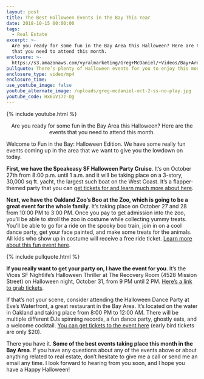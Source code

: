 ```yaml
---
layout: post
title: The Best Halloween Events in the Bay This Year
date: 2018-10-15 00:00:00
tags:
  - Real Estate
excerpt: >-
  Are you ready for some fun in the Bay Area this Halloween? Here are the events
  that you need to attend this month.
enclosure: >-
  https://s3.amazonaws.com/vyralmarketing/Greg+McDaniel/+Videos/Bay+Area+Real+Estate+Agent+-+The+Best+Halloween+Events+in+the+Bay+This+Year.mp4
pullquote: There’s plenty of Halloween events for you to enjoy this month.
enclosure_type: video/mp4
enclosure_time:
use_youtube_image: false
youtube_alternate_image: /uploads/greg-mcdaniel-oct-2-ss-no-play.jpg
youtube_code: Hx6uV17z-Dg
---
```


{% include youtube.html %}

<center>Are you ready for some fun in the Bay Area this Halloween? Here are the events that you need to attend this month.</center>

Welcome to Fun in the Bay: Halloween Edition. We have some really fun events coming up in the area that we want to give you the lowdown on today.

**First, we have the Speakeasy SF Halloween Party Cruise**. It’s on October 27th from 8:00 p.m. until 1 a.m. and it will be taking place on a 3-story, 30,000 sq ft. yacht, the largest such boat on the West Coast. It’s a flapper-themed party that you can [get tickets for and learn much more about here](https://www.eventbrite.com/e/speakeasy-sf-halloween-party-cruise-tickets-49208382597?aff=ebdssbdestsearch).

**Next, we have the Oakland Zoo’s Boo at the Zoo, which is going to be a great event for the whole family**. It’s taking place on October 27 and 28 from 10:00 PM to 3:00 PM. Once you pay to get admission into the zoo, you’ll be able to stroll the zoo in costume while collecting yummy treats. You’ll be able to go for a ride on the spooky boo train, join in on a cool dance party, get your face painted, and make some treats for the animals. All kids who show up in costume will receive a free ride ticket. [Learn more about this fun event here](http://www.oaklandzoo.org/programs-and-events/boo-at-the-zoo).

{% include pullquote.html %}

**If you really want to get your party on, I have the event for you**. It’s the Vices SF Nightlife’s Halloween Thriller at The Recovery Room (4528 Mission Street) on Halloween night, October 31, from 9 PM until 2 PM. [Here’s a link to grab tickets](https://www.eventbrite.com/e/halloween-thriller-tickets-50682360304?aff=ebdssbdestsearch).

If that’s not your scene, consider attending the Halloween Dance Party at Eve’s Waterfront, a great restaurant in the Bay Area. It’s located on the water in Oakland and taking place from 8:00 PM to 12:00 AM. There will be multiple different DJs spinning records, a fun dance party, ghostly eats, and a welcome cocktail. [You can get tickets to the event here](https://www.eventbrite.com/e/halloween-party-eves-waterfront-tickets-50499827343?aff=ebdssbdestsearch) (early bird tickets are only $20).

There you have it. **Some of the best events taking place this month in the Bay Area**. If you have any questions about any of the events above or about anything related to real estate, don’t hesitate to give me a call or send me an email any time. I look forward to hearing from you soon, and I hope you have a Happy Halloween!